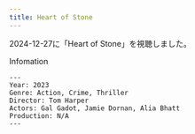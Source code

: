 ```yaml
---
title: Heart of Stone
---
```


2024-12-27に「Heart of Stone」を視聴しました。

Infomation
```
---
Year: 2023
Genre: Action, Crime, Thriller
Director: Tom Harper
Actors: Gal Gadot, Jamie Dornan, Alia Bhatt
Production: N/A
---
```

